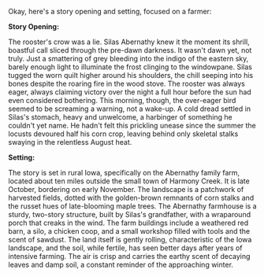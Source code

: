 Okay, here's a story opening and setting, focused on a farmer:

**Story Opening:**

The rooster's crow was a lie. Silas Abernathy knew it the moment its shrill, boastful call sliced through the pre-dawn darkness. It wasn't dawn yet, not truly. Just a smattering of grey bleeding into the indigo of the eastern sky, barely enough light to illuminate the frost clinging to the windowpane. Silas tugged the worn quilt higher around his shoulders, the chill seeping into his bones despite the roaring fire in the wood stove. The rooster was always eager, always claiming victory over the night a full hour before the sun had even considered bothering. This morning, though, the over-eager bird seemed to be screaming a warning, not a wake-up. A cold dread settled in Silas's stomach, heavy and unwelcome, a harbinger of something he couldn't yet name. He hadn't felt this prickling unease since the summer the locusts devoured half his corn crop, leaving behind only skeletal stalks swaying in the relentless August heat.

**Setting:**

The story is set in rural Iowa, specifically on the Abernathy family farm, located about ten miles outside the small town of Harmony Creek. It is late October, bordering on early November. The landscape is a patchwork of harvested fields, dotted with the golden-brown remnants of corn stalks and the russet hues of late-blooming maple trees. The Abernathy farmhouse is a sturdy, two-story structure, built by Silas's grandfather, with a wraparound porch that creaks in the wind. The farm buildings include a weathered red barn, a silo, a chicken coop, and a small workshop filled with tools and the scent of sawdust. The land itself is gently rolling, characteristic of the Iowa landscape, and the soil, while fertile, has seen better days after years of intensive farming. The air is crisp and carries the earthy scent of decaying leaves and damp soil, a constant reminder of the approaching winter.
